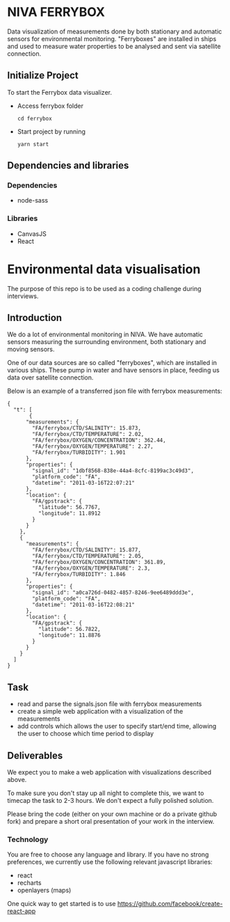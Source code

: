 # **NIVA FERRYBOX**

Data visualization of measurements done by both stationary and automatic sensors for environmental monitoring. "Ferryboxes" are installed in ships and used to measure water properties to be analysed and sent via satellite connection.

## **Initialize Project**

To start the Ferrybox data visualizer.

- Access ferrybox folder

      cd ferrybox

- Start project by running

      yarn start

## **Dependencies and libraries**

### Dependencies

- node-sass

### Libraries

- CanvasJS
- React

# Environmental data visualisation

The purpose of this repo is to be used as a coding challenge during interviews.

## Introduction

We do a lot of environmental monitoring in NIVA. We have automatic sensors measuring the surrounding environment, both stationary and moving sensors.

One of our data sources are so called "ferryboxes", which are installed in various ships. These pump in water and have sensors in place, feeding us data over satellite connection.

Below is an example of a transferred json file with ferrybox measurements:

```
{
  "t": [
       {
      "measurements": {
        "FA/ferrybox/CTD/SALINITY": 15.873,
        "FA/ferrybox/CTD/TEMPERATURE": 2.02,
        "FA/ferrybox/OXYGEN/CONCENTRATION": 362.44,
        "FA/ferrybox/OXYGEN/TEMPERATURE": 2.27,
        "FA/ferrybox/TURBIDITY": 1.901
      },
      "properties": {
        "signal_id": "1dbf8568-838e-44a4-8cfc-8199ac3c49d3",
        "platform_code": "FA",
        "datetime": "2011-03-16T22:07:21"
      },
      "location": {
        "FA/gpstrack": {
          "latitude": 56.7767,
          "longitude": 11.8912
        }
      }
    },
    {
      "measurements": {
        "FA/ferrybox/CTD/SALINITY": 15.877,
        "FA/ferrybox/CTD/TEMPERATURE": 2.05,
        "FA/ferrybox/OXYGEN/CONCENTRATION": 361.89,
        "FA/ferrybox/OXYGEN/TEMPERATURE": 2.3,
        "FA/ferrybox/TURBIDITY": 1.846
      },
      "properties": {
        "signal_id": "a0ca726d-0482-4857-8246-9ee6489ddd3e",
        "platform_code": "FA",
        "datetime": "2011-03-16T22:08:21"
      },
      "location": {
        "FA/gpstrack": {
          "latitude": 56.7822,
          "longitude": 11.8876
        }
      }
    }
  ]
}
```

## Task

- read and parse the signals.json file with ferrybox measurements
- create a simple web application with a visualization of the measurements
- add controls which allows the user to specify start/end time, allowing the user to choose which time period to display

## Deliverables

We expect you to make a web application with visualizations described above.

To make sure you don't stay up all night to complete this, we want to timecap the task to 2-3 hours. We don't expect a fully polished solution.

Please bring the code (either on your own machine or do a private github fork) and prepare a short oral presentation of your work in the interview.

### Technology

You are free to choose any language and library. If you have no strong preferences, we currently use the following relevant javascript libraries:

- react
- recharts
- openlayers (maps)

One quick way to get started is to use https://github.com/facebook/create-react-app
